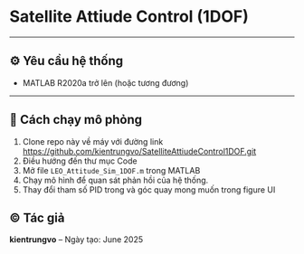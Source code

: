 # Satellite Attiude Control (1DOF)

---

## ⚙️ Yêu cầu hệ thống

- MATLAB R2020a trở lên (hoặc tương đương)
---

## 🚀 Cách chạy mô phỏng

1. Clone repo này về máy với đường link https://github.com/kientrungvo/SatelliteAttiudeControl1DOF.git
2. Điều hướng đến thư mục Code
3. Mở file `LEO_Attitude_Sim_1DOF.m` trong MATLAB
4. Chạy mô hình để quan sát phản hồi của hệ thống.
5. Thay đổi tham số PID trong và góc quay mong muốn trong figure UI

## © Tác giả

**kientrungvo** – Ngày tạo: June 2025
